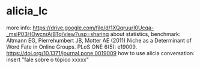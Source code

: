 # alicia_lc


more info: https://drive.google.com/file/d/1XQqruurI0Ucqa-_msiP03HOwcnrAjBTq/view?usp=sharing
about statistics, benchmark:  Altmann EG, Pierrehumbert JB, Motter AE (2011) Niche as a Determinant of Word Fate in Online Groups. PLoS ONE 6(5): e19009. https://doi.org/10.1371/journal.pone.0019009
how to use alicia conversation: insert "fale sobre o tópico xxxxx"
